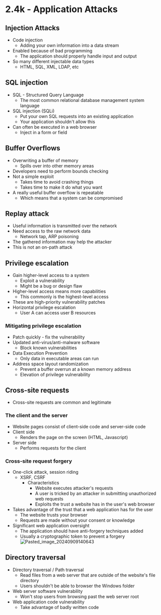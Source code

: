 # 2.4k - Application Attacks
## Injection Attacks
- Code injection
	- Adding your own information into a data stream
- Enabled because of bad programming
	- The application should properly handle input and output
- So many different injectable data types
	- HTML, SQL, XML, LDAP, etc
## SQL injection
- SQL - Structured Query Language
	- The most common relational database management system language
- SQL injection (SQLi)
	- Put your own SQL requests into an existing application
	- Your application shouldn't allow this
- Can often be executed in a web browser
	- Inject in a form or field
## Buffer Overflows
- Overwriting a buffer of memory
	- Spills over into other memory areas
- Developers need to perform bounds checking
- Not a simple exploit
	- Takes time to avoid crashing things
	- Takes time to make it do what you want
- A really useful buffer overflow is repeatable
	- Which means that a system can be compromised
## Replay attack
- Useful information is transmitted over the network
- Need access to the raw network data
	- Network tap, ARP poisoning
- The gathered information may help the attacker
- This is not an on-path attack
## Privilege escalation
- Gain higher-level access to a system
	- Exploit a vulnerability
	- Might be a bug or design flaw
- Higher-level access means more capabilities
	- This commonly is the highest-level access
- These are high-priority vulnerability patches
- Horizontal privilege escalation
	- User A can access user B resources
### Mitigating privilege escalation
- Patch quickly - fix the vulnerability
- Updated anti-virus/anti-malware software
	- Block known vulnerabilities
- Data Execution Prevention
	- Only data in executable areas can run
- Address space layout randomization
	- Prevent a buffer overrun at a known memory address
	- Elevation of privilege vulnerability
## Cross-site requests
- Cross-site requests are common and legitimate
### The client and the server
- Website pages consist of client-side code and server-side code
- Client side
	- Renders the page on the screen (HTML, Javascript)
- Server side
	- Performs requests for the client
### Cross-site request forgery
- One-click attack, session riding
	- XSRF, CSRF
		- Characteristics
			- Website executes attacker's requests
			- A user is tricked by an attacker in submitting unauthorized web requests
			- Exploits the trust a website has in the user's web browser
- Takes advantage of the trust that a web application has for the user
	- The website trusts your browser
	- Requests are made without your consent or knowledge
- Significant web application oversight
	- The application should have anti-forgery techniques added
	- Usually a cryptographic token to prevent a forgery
![Pasted_image_20240909140643](//assets/Pasted_image_20240909140643.webp)
## Directory traversal
- Directory traversal / Path traversal
	- Read files from a web server that are outside of the website's file directory
	- Users shouldn't be able to browser the Windows folder
- Web server software vulnerability
	- Won't stop users from browsing past the web server root
- Web application code vulnerability
	- Take advantage of badly written code
